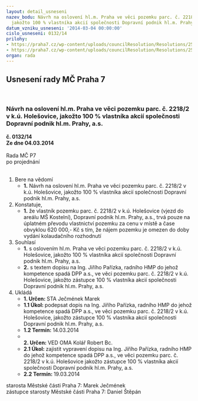 ```yaml
---
layout: detail_usneseni
nazev_bodu: Návrh na oslovení hl.m. Praha ve věci pozemku parc. č. 2218/2 v k.ú. Holešovice,
  jakožto 100 % vlastníka akcií společnosti Dopravní podnik hl.m. Prahy, a.s.
datum_vzniku_usneseni: '2014-03-04 00:00:00'
cislo_usneseni: 0132/14
prilohy:
- https://praha7.cz/wp-content/uploads/councilResolution/Resolutions/25249/10-14-priloha_2_22182_kn.pdf
- https://praha7.cz/wp-content/uploads/councilResolution/Resolutions/25249/10-14-priloha_6_0886r13.doc
organ: rada
---
```

<div id="ucUsn_pList" class="usn">
	<span><h2>Usnesení rady MČ Praha 7 </h2>
<br></span><div class="standBody">
<span><h3>Návrh na oslovení hl.m. Praha ve věci pozemku parc. č. 2218/2 v k.ú. Holešovice, jakožto 100 % vlastníka akcií společnosti Dopravní podnik hl.m. Prahy, a.s.</h3></span><div class="center">
		<strong>č. 0132/14</strong><br>
	</div>
<div class="center">
		<strong>Ze dne 04.03.2014</strong><br><br>
	</div>Rada MČ P7<br> po projednání<br><br><ol>
<li>Bere na vědomí<ul><li>
<strong>1.</strong> Návrh na oslovení hl.m. Praha ve věci pozemku parc. č. 2218/2 v k.ú. Holešovice, jakožto 100 % vlastníka akcií společnosti Dopravní podnik hl.m. Prahy, a.s.</li></ul>
</li>
<li>Konstatuje,<ul><li>
<strong>1.</strong> že vlastník pozemku parc. č. 2218/2 v k.ú. Holešovice (vjezd do areálu MŠ Kostelní), Dopravní podnik hl.m. Prahy, a.s., trvá pouze na úplatném převodu vlastnictví pozemku za cenu v místě a čase obvyklou 620 000,- Kč s tím, že nájem pozemku je omezen do doby vydání kolaudačního rozhodnutí</li></ul>
</li>
<li>Souhlasí<ul>
<li>
<strong>1.</strong> s oslovením hl.m. Praha ve věci pozemku parc. č. 2218/2 v k.ú. Holešovice, jakožto 100 % vlastníka akcií společnosti Dopravní podnik hl.m. Prahy, a.s.</li>
<li>
<strong>2.</strong> s textem dopisu na Ing. Jiřího Pařízka, radního HMP do jehož kompetence spadá DPP a.s., ve věci pozemku parc. č. 2218/2 v k.ú. Holešovice, jakožto zástupce 100 % vlastníka akcií společnosti Dopravní podnik hl.m. Prahy, a.s. </li>
</ul>
</li>
<li>Ukládá<ul>
<li>
<strong>1. Určen: </strong>STA Ječmének Marek</li>
<li>
<strong>1.1 Úkol: </strong>podepsat dopis na Ing. Jiřího Pařízka, radního HMP do jehož kompetence spadá DPP a.s., ve věci pozemku parc. č. 2218/2 v k.ú. Holešovice, jakožto zástupce 100 % vlastníka akcií společnosti Dopravní podnik hl.m. Prahy, a.s.</li>
<li>
<strong>1.2 Termín: </strong>14.03.2014</li>
<li>
<strong><br>2. Určen: </strong>VED OMA Kolář Robert Bc.</li>
<li>
<strong>2.1 Úkol: </strong>zajistit vypravení dopisu na Ing. Jiřího Pařízka, radního HMP do jehož kompetence spadá DPP a.s., ve věci pozemku parc. č. 2218/2 v k.ú. Holešovice jakožto zástupce 100 % vlastníka akcií společnosti Dopravní podnik hl.m. Prahy, a.s.</li>
<li>
<strong>2.2 Termín: </strong>19.03.2014</li>
</ul>
</li>
</ol>starosta Městské části Praha 7: Marek Ječmének<br>zástupce starosty Městské části Praha 7: Daniel Štěpán 
</div>
</div>